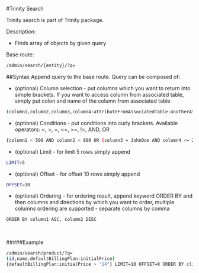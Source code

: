 #Trinity Search

Trinity search is part of Trinity package.

Description:

* Finds array of objects by given query

Base route:

```sh
/admin/search/{entity}/?q=
```

##Syntax
Append query to the base route. Query can be composed of:

* (optional) Column selection - put columns which you want to return into simple brackets. If you want to access column from associated table, simply put colon and name of the column from associated table
```sh
(column1,column2,column3,column4:attributeFromAssociatedTable:anotherAttribute)
```
* (optional) Conditions - put conditions into curly brackets. Available operators: <, >, =, <=, >=, !=, AND, OR
```sh
{column1 > 500 AND column2 < 800 OR (column3 = JohnDoe AND column4 <= 20)}
```
* (optional) Limit - for limit 5 rows simply append
```sh
LIMIT=5
```
* (optional) Offset - for offset 10 rows simply append
```sh
OFFSET=10
```
* (optional) Ordering - for ordering result, append keyword ORDER BY and then columns and directions by which you want to order, multiple columns ordering are supported - separate columns by comma
```sh
ORDER BY column1 ASC, column2 DESC
```

<br />

#####Example
```sh
/admin/search/product/?q=
(id,name,defaultBillingPlan:initialPrice)
{defaultBillingPlan:initialPrice > "14"} LIMIT=10 OFFSET=0 ORDER BY clients:name ASC, defaultBillingPlan:initialPrice DESC
```
